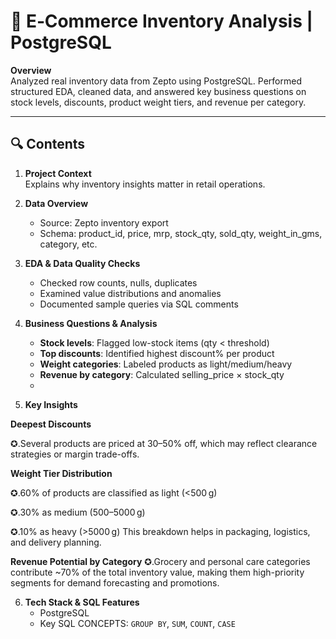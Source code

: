# 🧩 E‑Commerce Inventory Analysis | PostgreSQL

**Overview**  
Analyzed real inventory data from Zepto using PostgreSQL. Performed structured EDA, cleaned data, and answered key business questions on stock levels, discounts, product weight tiers, and revenue per category.

---

## 🔍 Contents

1. **Project Context**  
   Explains why inventory insights matter in retail operations.

2. **Data Overview**  
   - Source: Zepto inventory export  
   - Schema: product_id, price, mrp, stock_qty, sold_qty, weight_in_gms, category, etc.

3. **EDA & Data Quality Checks**  
   - Checked row counts, nulls, duplicates  
   - Examined value distributions and anomalies  
   - Documented sample queries via SQL comments

4. **Business Questions & Analysis**  
   - **Stock levels**: Flagged low-stock items (qty < threshold)  
   - **Top discounts**: Identified highest discount% per product  
   - **Weight categories**: Labeled products as light/medium/heavy  
   - **Revenue by category**: Calculated selling_price × stock_qty
   - 
5. **Key Insights**

**Deepest Discounts**

✪.Several products are priced at 30–50% off, which may reflect clearance strategies or margin trade-offs.

**Weight Tier Distribution**

✪.60% of products are classified as light (<500 g)

✪.30% as medium (500–5000 g)

✪.10% as heavy (>5000 g)
This breakdown helps in packaging, logistics, and delivery planning.

**Revenue Potential by Category**
✪.Grocery and personal care categories contribute ~70% of the total inventory value, making them high-priority segments for demand forecasting and promotions.



6. **Tech Stack & SQL Features**  
   - PostgreSQL  
   - Key SQL CONCEPTS: `GROUP BY`, `SUM`, `COUNT`, `CASE`

